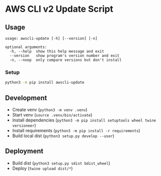 # AWS CLI v2 Update Script

## Usage
```
usage: awscli-update [-h] [--version] [-n]

optional arguments:
  -h, --help  show this help message and exit
  --version   show program's version number and exit
  -n, --noop  only compare versions but don't install
```

### Setup
```bash
python3 -m pip install awscli-update
```

## Development
- Create venv (`python3 -m venv .venv`)
- Start venv (`source .venv/bin/activate`)
- Install dependencies (`python3 -m pip install setuptools wheel twine versioneer`)
- Install requirements (`python3 -m pip install -r requirements`)
- Build local dist (`python3 setup.py develop --user`)

## Deployment
- Build dist (`python3 setup.py sdist bdist_wheel`)
- Deploy (`twine upload dist/*`)
